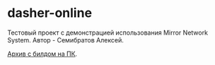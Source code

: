 # dasher-online
Тестовый проект с демонстрацией использования Mirror Network System.
Автор - Семибратов Алексей.

[Архив с билдом на ПК](https://drive.google.com/file/d/1kED3HGfP_m28RxBJtzj-b_Opx7-O_JxC/view?usp=sharing).

